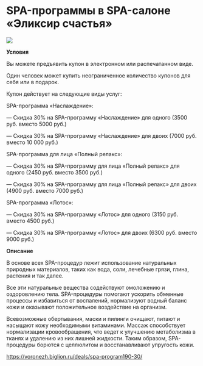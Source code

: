 # SPA-программы в SPA-салоне «Эликсир счастья»
![](https://st.biglion.ru/c/w/672/h/378/cfs25/deal_offer/52/e6/52e6be75e1038a957e465a7d018fd113.jpg)

**Условия**

Вы можете предъявить купон в электронном или распечатанном виде.

Один человек может купить неограниченное количество купонов для себя или в подарок.

Купон действует на следующие виды услуг:

SPA-программа «Наслаждение»:

— Скидка 30% на SPA-программу «Наслаждение» для одного (3500 руб. вместо 5000 руб.)

— Скидка 30% на SPA-программу «Наслаждение» для двоих (7000 руб. вместо 10 000 руб.)

SPA-программа для лица «Полный релакс»:

— Скидка 30% на SPA-программу для лица «Полный релакс» для одного (2450 руб. вместо 3500 руб.)

— Скидка 30% на SPA-программу для лица «Полный релакс» для двоих (4900 руб. вместо 7000 руб.)

SPA-программа «Лотос»:

— Скидка 30% на SPA-программу «Лотос» для одного (3150 руб. вместо 4500 руб.)

— Скидка 30% на SPA-программу «Лотос» для двоих (6300 руб. вместо 9000 руб.)

**Описание**

В основе всех SPA-процедур лежит использование натуральных природных материалов, таких как вода, соли, лечебные грязи, глина, растения и так далее.

Все эти натуральные вещества содействуют омоложению и оздоровлению тела. SPA-процедуры помогают ускорить обменные процессы и избавиться от воспалений, нормализуют водный баланс кожи и оказывают положительное воздействие на организм.

Всевозможные обертывания, маски и пилинги очищают, питают и насыщают кожу необходимыми витаминами. Массаж способствует нормализации кровообращения, что ведет к улучшению метаболизма в тканях и удалению из них лишней жидкости. Таким образом, SPA-процедуры борются с целлюлитом и восстанавливают упругость кожи. 

https://voronezh.biglion.ru/deals/spa-program190-30/
